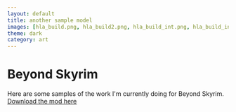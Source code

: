 ```yaml
---
layout: default
title: another sample model
images: [hla_build.png, hla_build2.png, hla_build_int.png, hla_build_int2.png, lp_ashpit.png, hla_doorframe.png, hla_tile1.png, hla_tile2.png]
theme: dark
category: art
---
```


# Beyond Skyrim

Here are some samples of the work I'm currently doing for Beyond Skyrim. [Download the mod here](http://www.nexusmods.com/skyrim/mods/84946)
